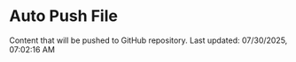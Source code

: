 # Auto Push File

Content that will be pushed to GitHub repository.
Last updated: 07/30/2025, 07:02:16 AM